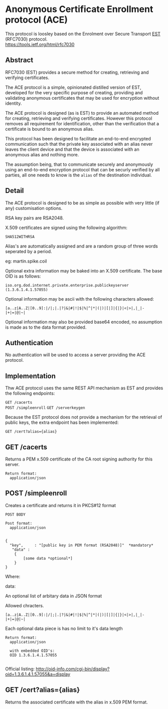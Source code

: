 # Anonymous Certificate Enrollment protocol (ACE)

This protocol is loosley based on the Enrolment over Secure Transport [EST](https://tools.ietf.org/html/rfc7030) (RFC7030) protocol.   
https://tools.ietf.org/html/rfc7030  

Abstract  
--------

RFC7030 (EST) provides a secure method for creating, retrieving and verifying certificates.  

The ACE protocol is a simple, opinionated distilled version of EST, developed for the very specific purpose of creating, providing and validating anonymous certificates that may be used for encryption without identity.

The ACE protocol is designed (as is EST) to provide an automated method for creating, retrieving and verifying certificates. However this protocol removes all requirement for identification, other than the verification that a certificate is bound to an anonymous alias.  

This protocol has been designed to facilitate an end-to-end encrypted communication such that the private key associated with an alias never leaves the client device and that the device is associated with an anonymous alias and nothing more.  

The assumption being, that to communicate securely and anonymously using an end-to-end encryption protocol that can be securly verified by all parties, all one needs to know is the `alias` of the destination individual.  

Detail
------

The ACE protocol is designed to be as simple as possible with very little (if any) customisation options.

RSA key pairs are RSA2048.  

X.509 certificates are signed using the following algorithm:

`SHA512WITHRSA`  

Alias's are automatically assigned and are a random group of three words seperated by a period.

eg:
  martin.spike.coil

Optional extra information may be baked into an X.509 certificate. The base OID is as follows:

`iso.org.dod.internet.private.enterprise.publickeyserver (1.3.6.1.4.1.57055)`

Optional information may be ascii with the following characters allowed:

```
[a..z|A..Z|[0..9]:|/|;|.|?|&|#|!|$|%|^|*|(|)|[|]|{|}|<|>|,|_|-|+|=|@|~|
```  

Optional information may also be provided base64 encoded, no assumption is made as to the data format provided.


Authentication
--------------

No authentication will be used to access a server providing the ACE protocol.


Implementation
--------------

Thw ACE protocol uses the same REST API mechanism as EST and provides the following endpoints:  
  
`GET /cacerts`  
`POST /simpleenroll`
`GET /serverkeygen`
  
Because the EST protocol does not provide a mechanism for the retrieval of public keys, the extra endpoint has been implemented:  

`GET /cert?alias={alias}`  


GET /cacerts  
------------
Returns a PEM x.509 certificate of the CA root signing authority for this server. 

```
Return format:  
  application/json  
```

POST /simpleenroll    
------------------
Creates a certificate and returns it in PKCS#12 format  

```
POST BODY  

Post format:  
  application/json    


{  
  "key",     : "[public key in PEM format (RSA2048)]"  *mandatory*
   "data" : 
    {
        [some data *optional*]
    }
}
```

Where:

data:

An optional list of arbitary data in JSON format

Allowed chracters.
```
[a..z|A..Z|[0..9]:|/|;|.|?|&|#|!|$|%|^|*|(|)|[|]|{|}|<|>|,|_|-|+|=|@|~|
```

Each optional data piece is has no limit to it's data length

 
```
Return format:  
  application/json  
  
  with embedded OID's:
  OID 1.3.6.1.4.1.57055
  
```


Official listing:
http://oid-info.com/cgi-bin/display?oid=1.3.6.1.4.1.57055&a=display


GET /cert?alias={alias}
----------------------
Returns the associated certificate with the alias in x.509 PEM format.  











